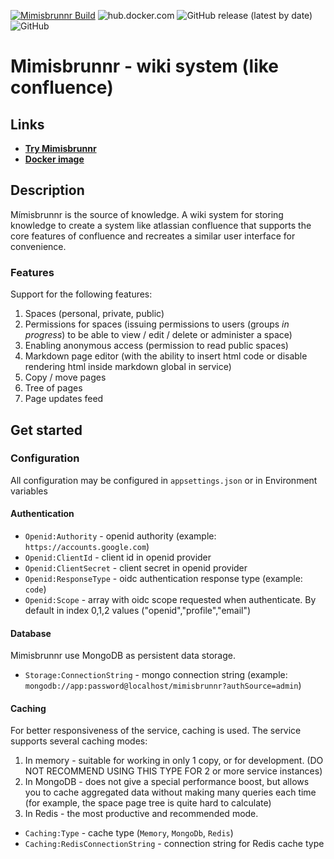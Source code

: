 [![Mimisbrunnr Build](https://github.com/AMEST/Mimisbrunnr/actions/workflows/main.yml/badge.svg)](https://github.com/AMEST/Mimisbrunnr/actions/workflows/main.yml)
![hub.docker.com](https://img.shields.io/docker/pulls/eluki/mimisbrunnr-wiki.svg)
![GitHub release (latest by date)](https://img.shields.io/github/v/release/amest/Mimisbrunnr)
![GitHub](https://img.shields.io/github/license/amest/Mimisbrunnr)

# Mimisbrunnr - wiki system (like confluence)

## Links
* **[Try Mimisbrunnr](https://wiki.nb-47.ml)**  
* **[Docker image](https://hub.docker.com/r/eluki/mimisbrunnr-wiki)**

## Description

Mímisbrunnr is the source of knowledge. A wiki system for storing knowledge to create a system like atlassian confluence that supports the core features of confluence and recreates a similar user interface for convenience.

### Features

Support for the following features:
1. Spaces (personal, private, public)
2. Permissions for spaces (issuing permissions to users (groups _in progress_) to be able to view / edit / delete or administer a space)
3. Enabling anonymous access (permission to read public spaces)
4. Markdown page editor (with the ability to insert html code or disable rendering html inside markdown global in service)
5. Copy / move pages
6. Tree of pages
7. Page updates feed

## Get started

### Configuration

All configuration may be configured in `appsettings.json` or in Environment variables

#### Authentication

* `Openid:Authority` - openid authority (example: `https://accounts.google.com`)
* `Openid:ClientId` - client id in openid provider 
* `Openid:ClientSecret` - client secret in openid provider 
* `Openid:ResponseType` - oidc authentication response type (example: `code`)
* `Openid:Scope` - array with oidc scope requested when authenticate. By default in index 0,1,2 values ("openid","profile","email") 

#### Database

Mimisbrunnr use MongoDB as persistent data storage.

*  `Storage:ConnectionString` - mongo connection string (example: `mongodb://app:password@localhost/mimisbrunnr?authSource=admin`)

#### Caching

For better responsiveness of the service, caching is used. The service supports several caching modes:
1. In memory - suitable for working in only 1 copy, or for development. (DO NOT RECOMMEND USING THIS TYPE FOR 2 or more service instances)
2. In MongoDB - does not give a special performance boost, but allows you to cache aggregated data without making many queries each time (for example, the space page tree is quite hard to calculate)
3. In Redis - the most productive and recommended mode.

* `Caching:Type` - cache type (`Memory`, `MongoDb`, `Redis`)
* `Caching:RedisConnectionString` - connection string for Redis cache type